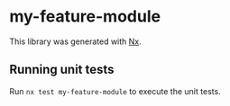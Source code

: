 # my-feature-module

This library was generated with [Nx](https://nx.dev).

## Running unit tests

Run `nx test my-feature-module` to execute the unit tests.
